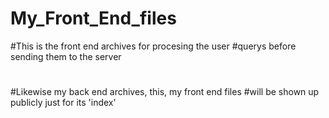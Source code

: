 # My_Front_End_files
#This is the front end archives for procesing the user
#querys before sending them to the server
#
#
#Likewise my back end archives, this, my front end files
#will be shown up publicly just for its 'index'
